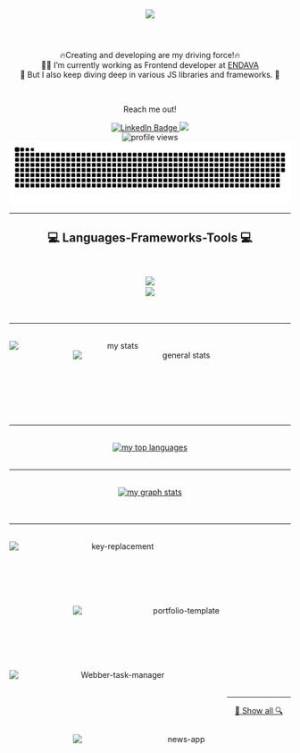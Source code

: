 
 <h1 align="center">
  <a href="https://git.io/typing-svg">
    <img src="https://readme-typing-svg.herokuapp.com?font=Railway&size=30&color=00F73A&center=true&vCenter=true&width=600&lines=Hello+there!;This+is+Blagovest+Georgiev!;&center=true&size=25">
  </a>
</h1>

<br/>
<p align="center">
  🔥Creating and developing are my driving force!🔥
  <br/>
 🧑‍💼 I’m currently working as Frontend developer at <a href="https://www.endava.com/" target="_blank">ENDAVA</a>
  <br/>
  🤿 But I also keep diving deep in various JS libraries and frameworks. 🤿
</p>
<br/>
<div align="center">
 <p>Reach me out!</p>
</div>
<div align="center">
 <a href="https://www.linkedin.com/in/blagovest-georgiev-228b43122/" target="_blank">
  <img src="https://img.shields.io/badge/LinkedIn-blue?style=for-the-badge&logo=linkedin&logoColor=white" alt="LinkedIn Badge"/>
 </a>
 <a href = "mailto:bgeorgieff87@gmail.com" target="_blank">
  <img src="https://img.shields.io/badge/-Gmail-%23333?style=for-the-badge&logo=gmail&logoColor=white" target="_blank">
 </a>
</div>

<div align="center">
 <img width=120 height=25 src="https://komarev.com/ghpvc/?username=bgeorgieff&color=blueviolet&style=flat" alt="profile views"/>
</div

<div align="center">
 <img alt="snake eating my contribution" src="https://github.com/bgeorgieff/bgeorgieff/blob/output/github-contribution-grid-snake.svg">
</div>

<hr>
<h2 align="center">💻 Languages-Frameworks-Tools 💻</h2>
<br>
<p align="center">
  <a href="https://skillicons.dev">
    <img src="https://skillicons.dev/icons?i=git,azure,github,javascript,ts,wordpress,mongodb,express,nodejs,nestjs" /><br>
    <img src="https://skillicons.dev/icons?i=angular,bootstrap,html,sass,css,react,redux,styledcomponents,nextjs,vscode,heroku,figma" />
  </a>
</p>
<br/>
<hr>
<br/>
<div align="center">
 <a href="https://github.com/denvercoder1/github-readme-streak-stats" target="_blank">
  <img align="left" width=390 src="https://github-readme-streak-stats.herokuapp.com?user=bgeorgieff&theme=tokyonight" alt="my stats" />
 </a>
 <a href="https://github.com/anuraghazra/github-readme-stats" target="_blank">
  <img align="right" width=390 src="https://github-readme-stats.vercel.app/api?username=bgeorgieff&show_icons=true&theme=tokyonight" alt="general stats" />
 </a>
</div>
<br/>
<br/>
<br/>
<br/>
<br/>
<br/>
<br/>
<br/>
<hr/>
<br/>
<div align="center">
 <a href="https://github.com/anuraghazra/github-readme-stats" target="_blank">
  <img src="https://github-readme-stats.vercel.app/api/top-langs/?username=bgeorgieff&show_icons=true&theme=tokyonight" alt="my top languages" />
 </a>
</div>
<br/><hr/><br/>
<div align="center">
 <a href="https://github.com/Ashutosh00710/github-readme-activity-graph" target="_blank">
  <img src="https://activity-graph.herokuapp.com/graph?username=bgeorgieff&theme=rogue" alt="my graph stats"/>
 </a>
</div>
<br/><br/><hr/><br/>
<div align="center">
 <a href="https://github.com/bgeorgieff/key-replacement" target="_blank">
  <img align="left" width=390 height=115 src="https://github-readme-stats.vercel.app/api/pin/?username=bgeorgieff&repo=key-replacement&theme=tokyonight" alt="key-replacement"/>
 </a>
 <a href="https://github.com/bgeorgieff/portfolio-template" target="_blank">
  <img align="right" width=390 height=115 src="https://github-readme-stats.vercel.app/api/pin/?username=bgeorgieff&repo=portfolio-template&theme=tokyonight" alt="portfolio-template"/>
 </a>
</div>
<br/><br/><br/><br/><br/><br/><br/><br/>
<div align="center">
 <a href="https://github.com/bgeorgieff/Webber-task-manager" target="_blank">
  <img align="left" width=390 height=115 src="https://github-readme-stats.vercel.app/api/pin/?username=bgeorgieff&repo=Webber-task-manager&theme=tokyonight" alt="Webber-task-manager"/>
 </a>
 <a href="https://github.com/bgeorgieff/news-app" target="_blank">
  <img align="right" width=390 height=115 src="https://github-readme-stats.vercel.app/api/pin/?username=bgeorgieff&repo=news-app&theme=tokyonight" alt="news-app"/>
 </a>
</div>
<br/>
<br/>
<br/>
<br/>
<br/>
<br/>
<hr/>
<div align="center">
  <a href="https://github.com/bgeorgieff?tab=repositories" title="Show all">🔎 Show all 🔍</a>
</div>
